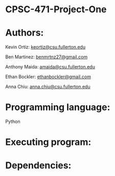 # CPSC-471-Project-One

# Authors:

Kevin Ortiz: keortiz@csu.fullerton.edu  

Ben Martinez: benmrtnz27@gmail.com  

Anthony Maida: amaida@csu.fullerton.edu  

Ethan Bockler: ethanbockler@gmail.com  

Anna Chiu: anna.chiu@csu.fullerton.edu  


# Programming language: 
Python

# Executing program:

# Dependencies:
